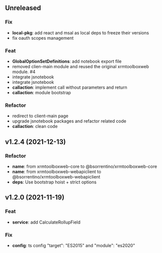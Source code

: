 ## Unreleased

### Fix

- **local-pkg**: add react and msal as local deps to freeze their versions
- fix oauth scopes management

### Feat

- **GlobalOptionSetDefinitions**: add notebook export file
- removed clien-main module and reused the original xrmtoolboxweb module. #4
- integrate jsnotebook
- integrate jsnotebook
- **callaction**: implement call without parameters and return
- **callaction**: module bootstrap

### Refactor

- redirect to client-main page
- upgrade jsnotebook packages and refactor related code
- **callaction**: clean code

## v1.2.4 (2021-12-13)

### Refactor

- **name**: from xrmtoolboxweb-core to @bsorrentino/xrmtoolboxweb-core
- **name**: from xrmtoolboxweb-webapiclient to @bsorrentino/xrmtoolboxweb-webapiclient
- **deps**: Use bootstrap hoist + strict options

## v1.2.0 (2021-11-19)

### Feat

- **service**: add CalculateRollupField

### Fix

- **config**: ts config "target": "ES2015" and "module": "es2020"
